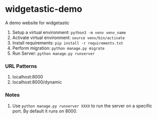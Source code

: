 # widgetastic-demo
A demo website for widgetastic

1. Setup a virtual environment: `python3 -m venv venv_name`
2. Activate virtual environment: `source venv/bin/activate`
3. Install requirements: `pip install -r requirements.txt`
4. Perform migration: `python manage.py migrate`
5. Run Server: `python manage.py runserver`


### URL Patterns
1. localhost:8000
2. localhost:8000/dynamic

### Notes
1. Use `python manage.py runserver XXXX` to run the server on a specific port. By default it runs on 8000.